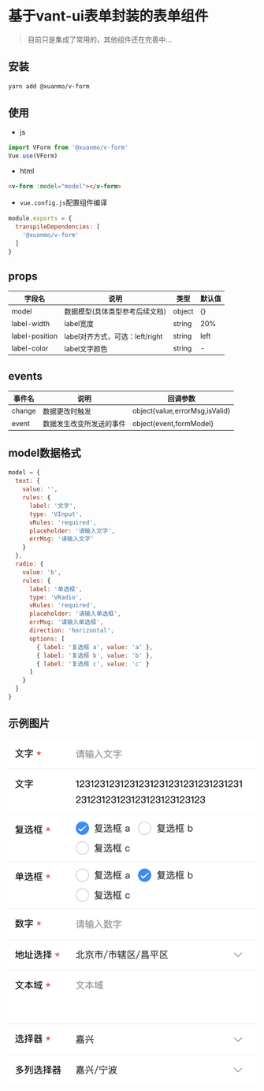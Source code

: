 # 基于vant-ui表单封装的表单组件
> 目前只是集成了常用的，其他组件还在完善中...

## 安装
```bash
yarn add @xuanmo/v-form
```

## 使用

- js
```js
import VForm from '@xuanmo/v-form'
Vue.use(VForm)
```

- html
```html
<v-form :model="model"></v-form>
```

- `vue.config.js`配置组件编译
```js
module.exports = {
  transpileDependencies: [
    '@xuanmo/v-form'
  ]
}
```

## props

|字段名|说明|类型|默认值
|---|---|---|---|
|model|数据模型(具体类型参考后续文档)|object|{}|
|label-width|label宽度|string|20%|
|label-position|label对齐方式，可选：left/right|string|left|
|label-color|label文字颜色|string|-|

## events

|事件名|说明|回调参数
|---|---|---|
|change|数据更改时触发|object{value,errorMsg,isValid}|
|event|数据发生改变所发送的事件|object{event,formModel}|

## model数据格式

```js
model = {
  text: {
    value: '',
    rules: {
      label: '文字',
      type: 'VInput',
      vRules: 'required',
      placeholder: '请输入文字',
      errMsg: '请输入文字'
    }
  },
  radio: {
    value: 'b',
    rules: {
      label: '单选框',
      type: 'VRadio',
      vRules: 'required',
      placeholder: '请输入单选框',
      errMsg: '请输入单选框',
      direction: 'horizontal',
      options: [
        { label: '复选框 a', value: 'a' },
        { label: '复选框 b', value: 'b' },
        { label: '复选框 c', value: 'c' }
      ]
    }
  }
}
```

## 示例图片

![示例](./example/assets/example.png)
